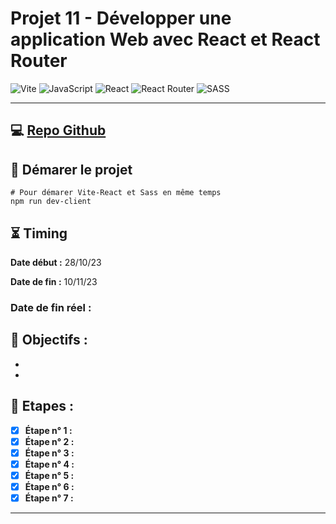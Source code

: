 # Projet 11 - Développer une application Web avec React et React Router

![Vite](https://img.shields.io/badge/vite-%23646CFF.svg?style=for-the-badge&logo=vite&logoColor=white)
![JavaScript](https://img.shields.io/badge/javascript-%23323330.svg?style=for-the-badge&logo=javascript&logoColor=%23F7DF1E)
![React](https://img.shields.io/badge/react-%2320232a.svg?style=for-the-badge&logo=react&logoColor=%2361DAFB)
![React Router](https://img.shields.io/badge/React_Router-CA4245?style=for-the-badge&logo=react-router&logoColor=white)
![SASS](https://img.shields.io/badge/SASS-hotpink.svg?style=for-the-badge&logo=SASS&logoColor=white)

---

## 💻 [Repo Github](https://github.com/ToxyhDev/OC-Dev_App_JS_React-P11-Kasa)

## 🚀 Démarer le projet

```shell
# Pour démarer Vite-React et Sass en même temps
npm run dev-client
```

## ⏳ Timing

**Date début :** 28/10/23

**Date de fin :** 10/11/23

### **Date de fin réel :**

## 🎯 Objectifs :

-
-

## 📑 Etapes :

- [x] **Étape n° 1 :**
- [x] **Étape n° 2 :**
- [x] **Étape n° 3 :**
- [x] **Étape n° 4 :**
- [x] **Étape n° 5 :**
- [x] **Étape n° 6 :**
- [x] **Étape n° 7 :**

---
